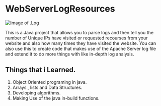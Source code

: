# WebServerLogResources
![Image of .Log](https://proxy.duckduckgo.com/iu/?u=https%3A%2F%2Fcdn0.iconfinder.com%2Fdata%2Ficons%2Ffile-extension-line-icon%2F100%2Flogb-512.png&f=1)

This is a Java project that allows you to parse logs and then tell you the number of Unique IPs have visited or requested recourses from your website and also how many times they have visited the website. You can also use this to create code that makes use of the Apache Server log file and extend it to do more things with like in-depth log analysis.

## Things that i Learned.
1. Object Oriented programing in java. 
2. Arrays , lists and Data Structures.
3. Developing algorithms.
4. Making Use of the java in-build functions.
